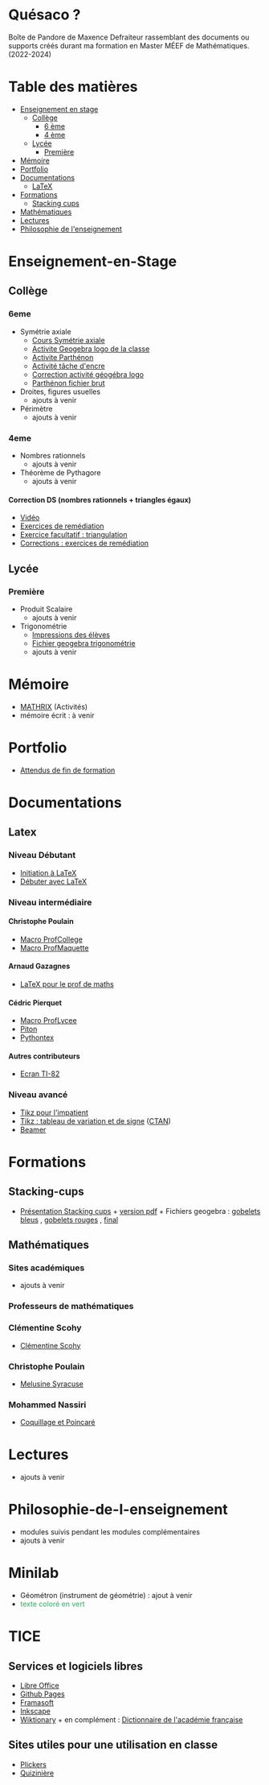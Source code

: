 # Quésaco ?
Boîte de Pandore de Maxence Defraiteur rassemblant des documents ou supports créés durant ma formation en Master MÉEF de Mathématiques. (2022-2024)

# Table des matières
* [Enseignement en stage](#enseignement-en-stage)
  * [Collège](#collège)
    * [6 ème](#6eme)
    * [4 ème](#4eme)
  * [Lycée](#lycée)
    * [Première](#première)
* [Mémoire](#mémoire)
* [Portfolio](#portfolio)
* [Documentations](#documentations)
  * [LaTeX](#latex)
* [Formations](#formations)
  * [Stacking cups](#stacking-cups)
* [Mathématiques](#mathématiques)
* [Lectures](#lectures)
* [Philosophie de l'enseignement](#philosophie-de-l-enseignement)



# Enseignement-en-Stage
## Collège
### 6eme
- Symétrie axiale
   - [Cours Symétrie axiale](./Enseignement/Stage/College/6eme/symetrie.axiale.pdf)
   - [Activite Geogebra logo de la classe](./Enseignement/Stage/College/6eme/Activites/Activite.Geogebra.Belle.Figure.pdf)
   - [Activite Parthénon](./Enseignement/Stage/College/6eme/Activites/Activite.Parthenon.pdf)
   - [Activité tâche d'encre](./Enseignement/Stage/College/6eme/Activites/Activite.tache.d.encre.pdf)
   - [Correction activité géogébra logo](./Enseignement/Stage/College/6eme/Activites/Correction.Activite.Geogebra.Belle.Figure.pdf)
   - [Parthénon fichier brut](./Enseignement/Stage/College/6eme/Activites/parthenon.bis.pdf)
- Droites, figures usuelles
   - ajouts à venir
- Périmètre
    - ajouts à venir

### 4eme
- Nombres rationnels
   - ajouts à venir
- Théorème de Pythagore
   - ajouts à venir


#### Correction DS (nombres rationnels + triangles égaux)
- [Vidéo](https://dgxy.link/video.correction.ds.exercices)
- [Exercices de remédiation](https://dgxy.link/exercices.remediation)
- [Exercice facultatif : triangulation](https://dgxy.link/exercice.facultatif.triangulation)
- [Corrections : exercices de remédiation](./Formations/Nombres.rationnels.Triangles.Egaux/Correction/Correction.exercices.de.remediation.pdf)

## Lycée
### Première
- Produit Scalaire
  - ajouts à venir
- Trigonométrie
  - [Impressions des élèves](./Enseignement/Stage/Lycee/TICE/Premiere/Trigonometrie/Impressions_sur_les_trois_semaines_denseignement_vécues_pendant_les_périodes_de_stage_du_mois_de_novembre_2022_et_mars_2023_au_lycée_Yves_Kernanec._-_all_versions_-_labels_-_2023-03-30-19-41-01.pdf)
  - [Fichier geogebra trigonométrie](./Enseignement/Stage/Lycee/TICE/Premiere/Trigonometrie/trigo.ggb)
  - ajouts à venir

# Mémoire
- [MATHRIX](https://maxencedefraiteur.github.io/MATHRIX/) (Activités)
- mémoire écrit : à venir

# Portfolio
- [Attendus de fin de formation](./Portfolio/aff-maxence-main/aff/index.html)

# Documentations
## Latex
### Niveau Débutant
- [Initiation à LaTeX](https://mirrors.ibiblio.org/CTAN/info/guide-latex-fr/guide-latex-fr.pdf)
- [Débuter avec LaTeX](https://www.di.ens.fr/~ccheval/partie_1_2x2.pdf)

### Niveau intermédiaire
#### Christophe Poulain
- [Macro ProfCollege](https://ctan.math.washington.edu/tex-archive/macros/latex/contrib/profcollege/doc/ProfCollege-doc.pdf)
- [Macro ProfMaquette](https://ctan.mines-albi.fr/macros/latex/contrib/profmaquette/doc/ProfMaquette-doc.pdf)

#### Arnaud Gazagnes
- [LaTeX pour le prof de maths](https://math.univ-lyon1.fr/irem/IMG/pdf/LatexPourLeProfDeMaths.pdf)

#### Cédric Pierquet
- [Macro ProfLycee](https://mirror.ibcp.fr/pub/CTAN/macros/latex/contrib/proflycee/doc/ProfLycee-doc.pdf)
- [Piton](https://mirrors.ircam.fr/pub/CTAN/macros/latex/contrib/proflycee/doc/ProfLycee-exemples-pyluatex.pdf)
- [Pythontex](https://ctan.gutenberg-asso.fr/macros/latex/contrib/proflycee/doc/ProfLycee-exemples-pythontex.pdf)

#### Autres contributeurs
- [Ecran TI-82](https://mirror.ibcp.fr/pub/CTAN/macros/latex/contrib/tiscreen/doc/tiscreen-doc.pdf)

### Niveau avancé
- [Tikz pour l'impatient](http://math.et.info.free.fr/TikZ/bdd/TikZ-Impatient.pdf)
- [Tikz : tableau de variation et de signe](https://distrib-coffee.ipsl.jussieu.fr/pub/mirrors/ctan/macros/latex/contrib/tkz/tkz-tab/doc/TKZdoc-tab.pdf) ([CTAN](https://ctan.org/tex-archive/macros/latex/contrib/tkz/tkz-tab))
- [Beamer](https://tug.ctan.org/macros/latex/contrib/beamer/doc/beameruserguide.pdf)

# Formations
## Stacking-cups
- [Présentation Stacking cups](./Formations/Stacking.Cups/index.html) + [version pdf](./Formations/Stacking.Cups/pdf/stacking.cups.pdf) + Fichiers geogebra : [gobelets bleus](https://www.geogebra.org/m/rnhdexfe) , [gobelets rouges](https://www.geogebra.org/m/rxdfvqqr) , [final](https://www.geogebra.org/m/uvgf5cak)


## Mathématiques 
### Sites académiques
- ajouts à venir

### Professeurs de mathématiques

### Clémentine Scohy
- [Clémentine Scohy](https://madame-scohy.fr/about/)

### Christophe Poulain
- [Melusine Syracuse](https://melusine.eu.org/syracuse/poulecl/)

### Mohammed Nassiri
- [Coquillage et Poincaré](https://www.coquillagesetpoincare.fr/)

# Lectures
- ajouts à venir

# Philosophie-de-l-enseignement
- modules suivis pendant les modules complémentaires
- ajouts à venir

# Minilab
- Géométron (instrument de géométrie) : ajout à venir
- <span style="color: #26B260">texte coloré en vert</span>


# TICE
## Services et logiciels libres
- [Libre Office](https://www.coquillagesetpoincare.fr/)
- [Github Pages](https://pages.github.com/)
- [Framasoft](https://docs.framasoft.org/fr/grav/markdown.html#couleurs)
- [Inkscape](https://inkscape.org/fr/)
- [Wiktionary](https://www.wiktionary.org/) + en complément : [Dictionnaire de l'académie française](https://www.dictionnaire-academie.fr/)

## Sites utiles pour une utilisation en classe
- [Plickers](https://get.plickers.com/)
- [Quizinière](https://www.quiziniere.com/login)
